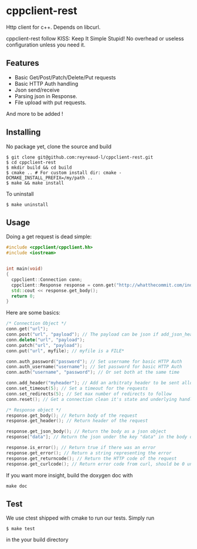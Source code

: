 cppclient-rest
==============

Http client for c++. Depends on libcurl.

cppclient-rest follow KISS: Keep It Simple Stupid! No overhead or useless configuration
unless you need it.

Features
-------

- Basic Get/Post/Patch/Delete/Put requests
- Basic HTTP Auth handling
- Json send/receive
- Parsing json in Response.
- File upload with put requests.

And more to be added !

Installing
----------

No package yet, clone the source and build
```
$ git clone git@github.com:reyreaud-l/cppclient-rest.git
$ cd cppclient-rest
$ mkdir build && cd build
$ cmake .. # For custom install dir: cmake -DCMAKE_INSTALL_PREFIX=/my/path ..
$ make && make install
```

To uninstall
```
$ make uninstall
```

Usage
-----

Doing a get request is dead simple:
```c++
#include <cppclient/cppclient.hh>
#include <iostream>


int main(void)
{
  cppclient::Connection conn;
  cppclient::Response response = conn.get("http://whatthecommit.com/index.txt");
  std::cout << response.get_body();
  return 0;
}
```

Here are some basics:
```c++
/* Connection Object */
conn.get("url");
conn.post("url", "payload"); // The payload can be json if add_json_headers is called
conn.delete("url", "payload");
conn.patch("url", "payload");
conn.put("url", myfile); // myfile is a FILE*

conn.auth_password("password"); // Set username for basic HTTP Auth
conn.auth_username("username"); // Set password for basic HTTP Auth
conn.auth("username", "password"); // Or set both at the same time

conn.add_header("myheader"); // Add an arbitraty header to be sent allong side the requests
conn.set_timeout(5); // Set a timeout for the requests
conn.set_redirects(5); // Set max number of redirects to follow
conn.reset(); // Get a connection clean it's state and underlying handler

/* Response object */
response.get_body(); // Return body of the request
response.get_header(); // Return header of the request

response.get_json_body(); // Return the body as a json object
response["data"]; // Return the json under the key "data" in the body of the response

response.is_error(); // Return true if there was an error
response.get_error(); // Return a string representing the error
response.get_returncode(); // Return the HTTP code of the request
response.get_curlcode(); // Return error code from curl, should be 0 unless connection problem
```

If you want more insight, build the doxygen doc with
```
make doc
```

Test
----

We use ctest shipped with cmake to run our tests. Simply run 
```
$ make test
```

in the your build directory
